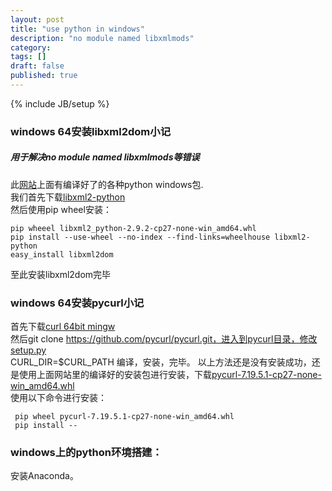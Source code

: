 ```yaml
---
layout: post
title: "use python in windows"
description: "no module named libxmlmods"
category: 
tags: []
draft: false
published: true
---
```

{% include JB/setup %}

### windows 64安装libxml2dom小记

##### 用于解决no module named libxmlmods等错误
  
此[网站](http://www.lfd.uci.edu/~gohlke/pythonlibs/)上面有编译好了的各种python windows包.  
我们首先下载[libxml2-python](http://www.lfd.uci.edu/~gohlke/pythonlibs/z94jfosk/libxml2_python-2.9.2-cp27-none-win_amd64.whl)  
然后使用pip wheel安装：  

    pip wheeel libxml2_python-2.9.2-cp27-none-win_amd64.whl  
    pip install --use-wheel --no-index --find-links=wheelhouse libxml2-python
    easy_install libxml2dom

至此安装libxml2dom完毕

### windows 64安装pycurl小记
首先下载[curl 64bit mingw](http://curl.haxx.se/gknw.net/7.40.0/dist-w64/curl-7.40.0-devel-mingw64.7z)  
然后git clone https://github.com/pycurl/pycurl.git，进入到pycurl目录，修改setup.py  
    CURL_DIR=$CURL_PATH
 编译，安装，完毕。
 以上方法还是没有安装成功，还是使用上面网站里的编译好的安装包进行安装，下载[pycurl-7.19.5.1-cp27-none-win_amd64.whl](http://www.lfd.uci.edu/~gohlke/pythonlibs/z94jfosk/pycurl-7.19.5.1-cp27-none-win_amd64.whl)    
 使用以下命令进行安装：
 
     pip wheel pycurl-7.19.5.1-cp27-none-win_amd64.whl
     pip install --



### windows上的python环境搭建：
安装Anaconda。

